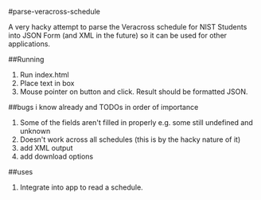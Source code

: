 #parse-veracross-schedule

A very hacky attempt to parse the Veracross schedule for NIST Students into JSON Form (and XML in the future) so it can be used for other applications.


##Running
1. Run index.html
2. Place text in box
3. Mouse pointer on button and click. Result should be formatted JSON.


##bugs i know already and TODOs in order of importance
1. Some of the fields aren't filled in properly e.g. some still undefined and unknown
2. Doesn't work across all schedules (this is by the hacky nature of it)
3. add XML output
4. add download options

##uses
1. Integrate into app to read a schedule.

